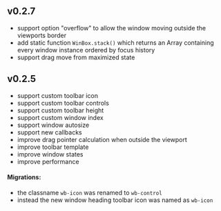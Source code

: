 ## v0.2.7

- support option "overflow" to allow the window moving outside the viewports border
- add static function `WinBox.stack()` which returns an Array containing every window instance ordered by focus history
- support drag move from maximized state

## v0.2.5

- support custom toolbar icon
- support custom toolbar controls
- support custom toolbar height
- support custom window index
- support window autosize
- support new callbacks
- improve drag pointer calculation when outside the viewport
- improve toolbar template
- improve window states
- improve performance

#### Migrations:

- the classname `wb-icon` was renamed to `wb-control`
- instead the new window heading toolbar icon was named as `wb-icon`
